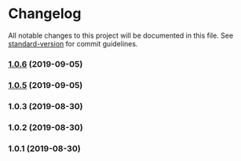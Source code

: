 # Changelog

All notable changes to this project will be documented in this file. See [standard-version](https://github.com/conventional-changelog/standard-version) for commit guidelines.

### [1.0.6](https://github.com/vithalreddy/cloud-detect-js/compare/v1.0.5...v1.0.6) (2019-09-05)



### [1.0.5](https://github.com/vithalreddy/cloud-detect-js/compare/v1.0.3...v1.0.5) (2019-09-05)



### 1.0.3 (2019-08-30)



### 1.0.2 (2019-08-30)



### 1.0.1 (2019-08-30)
